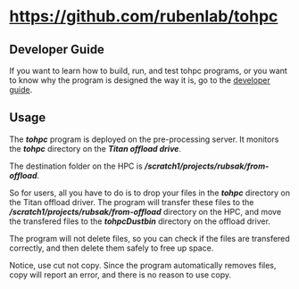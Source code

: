 # https://github.com/rubenlab/tohpc

## Developer Guide

If you want to learn how to build, run, and test tohpc programs, or you want to know why the program is designed the way it is, go to the [developer guide](developer.md).

## Usage

The ***tohpc*** program is deployed on the pre-processing server. It monitors the ***tohpc*** directory on the ***Titan offload drive***.

The destination folder on the HPC is ***/scratch1/projects/rubsak/from-offload***.

So for users, all you have to do is to drop your files in the ***tohpc*** directory on the Titan offload driver. The program will transfer these files to the ***/scratch1/projects/rubsak/from-offload*** directory on the HPC, and move the transfered files to the ***tohpcDustbin*** directory on the offload driver.

The program will not delete files, so you can check if the files are transfered correctly, and then delete them safely to free up space.

Notice, use cut not copy. Since the program automatically removes files, copy will report an error, and there is no reason to use copy.
